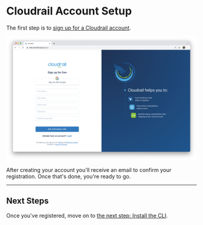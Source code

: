 # Cloudrail Account Setup
The first step is to [sign up for a Cloudrail account](https://web.cloudrail.app/signup).

[![Create account Screenshot](../_media/screenshots/create_account.png)](https://web.cloudrail.app/signup)

After creating your account you'll receive an email to confirm your registration. Once that's done, you're ready to go.

---

## Next Steps
Once you've registered, move on to [the next step: Install the CLI](getting-started/install-cli.md).
